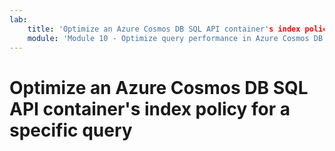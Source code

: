 ```yaml
---
lab:
    title: 'Optimize an Azure Cosmos DB SQL API container's index policy for a specific query'
    module: 'Module 10 - Optimize query performance in Azure Cosmos DB SQL API'
---
```


# Optimize an Azure Cosmos DB SQL API container's index policy for a specific query
